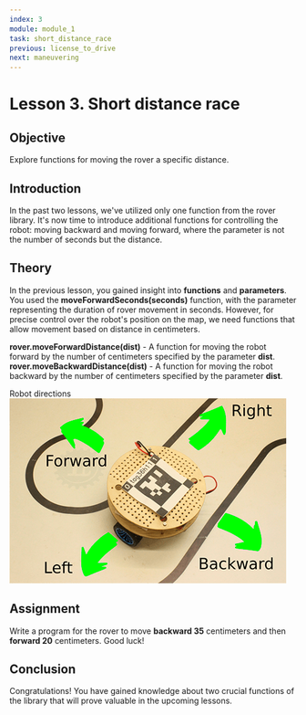 ```yaml
---
index: 3
module: module_1
task: short_distance_race
previous: license_to_drive
next: maneuvering
---
```

# Lesson 3. Short distance race

## Objective
Explore functions for moving the rover a specific distance.

## Introduction
In the past two lessons, we've utilized only one function from the rover library. It's now time to introduce additional functions for controlling the robot: moving backward and moving forward, where the parameter is not the number of seconds but the distance.

## Theory

In the previous lesson, you gained insight into **functions** and **parameters**. You used the **moveForwardSeconds(seconds)** function, with the parameter representing the duration of rover movement in seconds. However, for precise control over the robot's position on the map, we need functions that allow movement based on distance in centimeters.

**rover.moveForwardDistance(dist)** - A function for moving the robot forward by the number of centimeters specified by the parameter **dist**.
**rover.moveBackwardDistance(dist)** -  A function for moving the robot backward by the number of centimeters specified by the parameter **dist**.

Robot directions
![robot_directions](https://github.com/autolab-fi/line-robot-curriculum/blob/main/images/module_1/directions.png?raw=true)

## Assignment 
Write a program for the rover to move **backward 35** centimeters and then **forward 20** centimeters. Good luck!

## Conclusion
Congratulations! You have gained knowledge about two crucial functions of the library that will prove valuable in the upcoming lessons.

